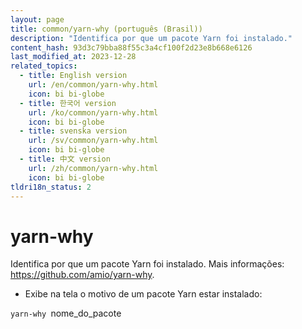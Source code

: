 ```yaml
---
layout: page
title: common/yarn-why (português (Brasil))
description: "Identifica por que um pacote Yarn foi instalado."
content_hash: 93d3c79bba88f55c3a4cf100f2d23e8b668e6126
last_modified_at: 2023-12-28
related_topics:
  - title: English version
    url: /en/common/yarn-why.html
    icon: bi bi-globe
  - title: 한국어 version
    url: /ko/common/yarn-why.html
    icon: bi bi-globe
  - title: svenska version
    url: /sv/common/yarn-why.html
    icon: bi bi-globe
  - title: 中文 version
    url: /zh/common/yarn-why.html
    icon: bi bi-globe
tldri18n_status: 2
---
```

# yarn-why

Identifica por que um pacote Yarn foi instalado.
Mais informações: <https://github.com/amio/yarn-why>.

- Exibe na tela o motivo de um pacote Yarn estar instalado:

`yarn-why `<span class="tldr-var badge badge-pill bg-dark-lm bg-white-dm text-white-lm text-dark-dm font-weight-bold">nome_do_pacote</span>
